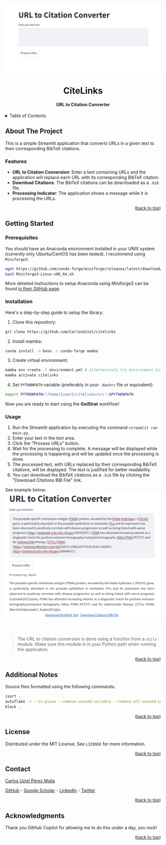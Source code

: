 <div id="top"></div>

<!-- PROJECT LOGO -->
<br />
<div align="center">
  <img src="docs/app.png" alt="CiteLinks App">

  <h1 align="center">CiteLinks</h1>
  <h4 align="center">URL to Citation Converter</h4>

</div>

<!-- TABLE OF CONTENTS -->
<details>
  <summary>Table of Contents</summary>
  <ol>
    <li>
      <a href="#about-the-project">About The Project</a>
      <ul>
        <li><a href="#features">Features</a></li>
      </ul>
    </li>
    <li>
      <a href="#getting-started">Getting Started</a>
      <ul>
        <li><a href="#prerequisites">Prerequisites</a></li>
        <li><a href="#installation">Installation</a></li>
        <li><a href="#usage">Usage</a></li>
      </ul>
    </li>
    <li><a href="#additional-notes">Additional Notes</a></li>
    <li><a href="#license">License</a></li>
    <li><a href="#contact">Contact</a></li>
    <li><a href="#acknowledgments">Acknowledgments</a></li>
  </ol>
</details>

## About The Project

This is a simple Streamlit application that converts URLs in a given text to their corresponding BibTeX citations.

### Features

- **URL to Citation Conversion**: Enter a text containing URLs and the application will replace each URL with its corresponding BibTeX citation.
- **Download Citations**: The BibTeX citations can be downloaded as a `.bib` file.
- **Processing Indicator**: The application shows a message while it is processing the URLs.

<p align="right">(<a href="#top">back to top</a>)</p>

<!-- GETTING STARTED -->

## Getting Started

### Prerequisites

You should have an Anaconda environment installed in your UNIX system (currently only Ubuntu/CentOS has been tested). I recommend using `Miniforge3`:

```bash
wget https://github.com/conda-forge/miniforge/releases/latest/download/Miniforge3-Linux-x86_64.sh
bash Miniforge3-Linux-x86_64.sh
```

More detailed instructions to setup Anaconda using Miniforge3 can be found [in their GitHub page](https://github.com/conda-forge/miniforge).

### Installation

Here's a step-by-step guide to setup the library:

1. Clone this repository:

  ```bash
  git clone https://github.com/CarlosUziel/citelinks
  ```

2. Install mamba:

```bash
conda install -n base -c conda-forge mamba
```

3. Create virtual environment:

```bash
mamba env create -f environment.yml # alternatively try environment_hist.yml
mamba activate citelinks
```

4. Set `PYTHONPATH` variable (preferably in your `.bashrc` file or equivalent):

```bash
export PYTHONPATH="/home/{user}/citelinks/src":$PYTHONPATH
```

Now you are ready to start using the **GoiStrat** workflow!

<!-- USAGE EXAMPLES -->

### Usage

1. Run the Streamlit application by executing the command `streamlit run main.py`.
2. Enter your text in the text area.
3. Click the "Process URLs" button.
4. Wait for the processing to complete. A message will be displayed while the processing is happening and will be updated once the processing is done.
5. The processed text, with URLs replaced by their corresponding BibTeX citations, will be displayed. The text is justified for better readability.
6. You can download the BibTeX citations as a `.bib` file by clicking the "Download Citations BIB File" link.

See example below:
<img src="docs/app_sample.png" alt="CiteLinks App">

<br>

> The URL to citation conversion is done using a function from a `utils` module. Make sure this module is in your Python path when running the application.

<p align="right">(<a href="#top">back to top</a>)</p>

## Additional Notes

Source files formatted using the following commands:

```bash
isort .
autoflake -r --in-place --remove-unused-variable --remove-all-unused-imports --ignore-init-module-imports .
black .
```

<p align="right">(<a href="#top">back to top</a>)</p>

<!-- LICENSE -->

## License

Distributed under the MIT License. See `LICENSE` for more information.

<p align="right">(<a href="#top">back to top</a>)</p>

<!-- CONTACT -->

## Contact

[Carlos Uziel Pérez Malla](https://perez-malla.com/)

[GitHub](https://github.com/CarlosUziel) - [Google Scholar](https://scholar.google.es/citations?user=tEz_OeIAAAAJ&hl=es&oi=ao) - [LinkedIn](https://at.linkedin.com/in/carlos-uziel-p%C3%A9rez-malla-323aa5124) - [Twitter](https://twitter.com/perez_malla)

<p align="right">(<a href="#top">back to top</a>)</p>

## Acknowledgments

Thank you GitHub Copilot for allowing me to do this under a day, you rock!

<p align="right">(<a href="#top">back to top</a>)</p>
